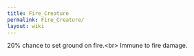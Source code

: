 ```yaml
---
title: Fire_Creature
permalink: Fire_Creature/
layout: wiki
---
```




20% chance to set ground on fire.&lt;br&gt;
Immune to fire damage.